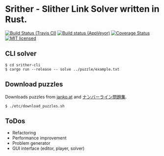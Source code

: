 # Srither - Slither Link Solver written in Rust.

[![Build Status (Travis CI)](https://travis-ci.org/gifnksm/srither.svg?branch=master)](https://travis-ci.org/gifnksm/srither)
[![Build status (AppVeyor)](https://ci.appveyor.com/api/projects/status/lkmxu31s0pylrnhd/branch/master?svg=true)](https://ci.appveyor.com/project/gifnksm/srither/branch/master)
[![Coverage Status](https://coveralls.io/repos/gifnksm/srither/badge.svg?branch=master&service=github)](https://coveralls.io/github/gifnksm/srither?branch=master)
[![MIT licensed](https://img.shields.io/badge/license-MIT-blue.svg)](./LICENSE)

## CLI solver

```
$ cd srither-cli
$ cargo run --release -- solve ../puzzle/example.txt
```

## Download puzzles

Downloads puzzles from [janko.at](http://www.janko.at/Raetsel/Slitherlink) and [ナンバーライン問題集](http://www.pro.or.jp/~fuji/java/puzzle/numline).

```
$ ./etc/download_puzzles.sh
```

## ToDos

  * Refactoring
  * Performance improvement
  * Problem generator
  * GUI interface (editor, player, solver)
